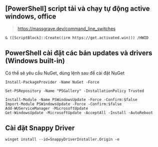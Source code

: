 ## [PowerShell] script tải và chạy tự động active windows, office

> https://massgrave.dev/command_line_switches

```
& ([ScriptBlock]::Create((irm https://get.activated.win))) /HWID
```

## PowerShell cài đặt các bản updates và drivers (Windows built-in)
Có thể sẽ yêu cầu NuGet, dùng lệnh sau để cài đặt NuGet
```
Install-PackageProvider -Name NuGet -Force
```
```
Set-PSRepository -Name "PSGallery" -InstallationPolicy Trusted

Install-Module -Name PSWindowsUpdate -Force -Confirm:$false
Import-Module PSWindowsUpdate -Force -Confirm:$false
Add-WUServiceManager -MicrosoftUpdate
Get-WindowsUpdate -MicrosoftUpdate -AcceptAll -Install -AutoReboot

```


## Cài đặt Snappy Driver
```
winget install --id=SnappyDriverInstaller.Origin -e
```